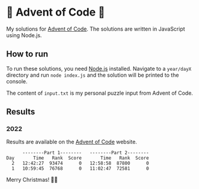 # 🎄 Advent of Code 🎄

My solutions for [Advent of Code](https://adventofcode.com). The solutions are written in JavaScript using Node.js.

## How to run

To run these solutions, you need [Node.js](https://nodejs.org/en/) installed. Navigate to a `year/dayX` directory and run `node index.js` and the solution will be printed to the console.

The content of `input.txt` is my personal puzzle input from Advent of Code.

## Results

### 2022

Results are available on the [Advent of Code](https://adventofcode.com/2022/leaderboard/self) website.

```
      --------Part 1--------   --------Part 2--------
Day       Time   Rank  Score       Time   Rank  Score
  2   12:42:27  93474      0   12:58:58  87800      0
  1   10:59:45  76768      0   11:02:47  72581      0
```

Merry Christmas! 🎄🎁
